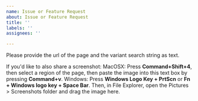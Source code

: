 ```yaml
---
name: Issue or Feature Request
about: Issue or Feature Request
title: ''
labels: ''
assignees: ''

---
```


Please provide the url of the page and the variant search string as text. 


If you'd like to also share a screenshot:
MacOSX: Press **Command+Shift+4**, then select a region of the page, then paste the image into this text box by pressing **Command+v**.
Windows:  Press **Windows Logo Key + PrtScn**  or  **Fn + Windows logo key + Space Bar**. Then, in File Explorer, open the Pictures > Screenshots folder and drag the image here.
